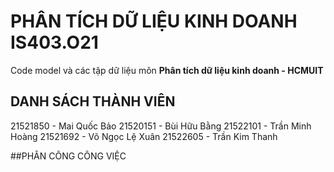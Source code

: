 # PHÂN TÍCH DỮ LIỆU KINH DOANH IS403.O21
Code model và các tập dữ liệu môn **Phân tích dữ liệu kinh doanh - HCMUIT**

## DANH SÁCH THÀNH VIÊN
21521850 - Mai Quốc Bảo
21520151 - Bùi Hữu Bằng
21522101 - Trần Minh Hoàng
21521692 - Võ Ngọc Lệ Xuân
21522605 - Trần Kim Thanh

##PHÂN CÔNG CÔNG VIỆC

